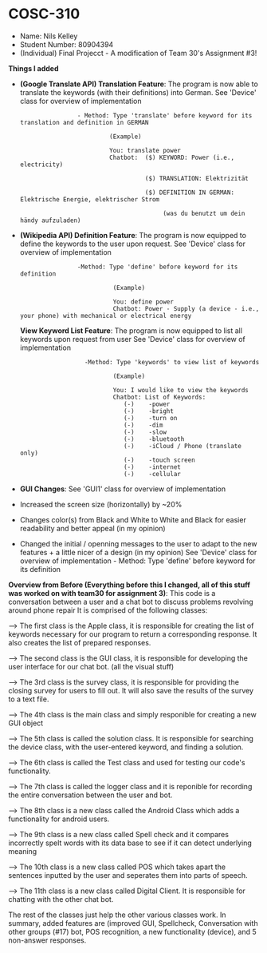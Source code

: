 # COSC-310
- Name: Nils Kelley 
- Student Number: 80904394
- (Individual) Final Projecct - A modification of Team 30's Assignment #3!

**Things I added**
- **(Google Translate API) Translation Feature**: The program is now able to translate the keywords (with their definitions) into German.
         See 'Device' class for overview of implementation
        
                      - Method: Type 'translate' before keyword for its translation and definition in GERMAN
                                 
                               (Example) 
                               
                               You: translate power                            
                               Chatbot:  ($) KEYWORD: Power (i.e., electricity)
                                 
                                         ($) TRANSLATION: Elektrizität
                                           
                                         ($) DEFINITION IN GERMAN: Elektrische Energie, elektrischer Strom
                                            
                                              (was du benutzt um dein händy aufzuladen) 
                             
- **(Wikipedia API) Definition Feature**: The program is now equipped to define the keywords to the user upon request.
 See 'Device' class for overview of implementation
                      
                      -Method: Type 'define' before keyword for its definition
                                 
                                (Example) 
                                 
                                You: define power
                                Chatbot: Power - Supply (a device - i.e., your phone) with mechanical or electrical energy
                                 
  
  
  **View Keyword List Feature**: The program is now equipped to list all keywords upon request from user
  See 'Device' class for overview of implementation 
  
                        -Method: Type 'keywords' to view list of keywords
                                 
                                (Example) 
                                 
                                You: I would like to view the keywords
                                Chatbot: List of Keywords: 
                                   (-)    -power 
                                   (-)    -bright 
                                   (-)    -turn on 
                                   (-)    -dim 
                                   (-)    -slow 
                                   (-)    -bluetooth 
                                   (-)    -iCloud / Phone (translate only)
                                   (-)    -touch screen 
                                   (-)    -internet 
                                   (-)    -cellular 
   
- **GUI Changes**: See 'GUI1' class for overview of implementation 
- Increased the screen size (horizontally) by ~20%
- Changes color(s) from Black and White to White and Black for easier readability and better appeal (in my opinion)
- Changed the initial / openning messages to the user to adapt to the new features + a little nicer of a design (in my opinion) 
 See 'Device' class for overview of implementation
                      - Method: Type 'define' before keyword for its definition                                               
                                               
   
   
   
**Overview from Before (Everything before this I changed, all of this stuff was worked on with team30 for assignment 3)**: 
This code is a conversation between a user and a chat bot to discuss problems revolving around phone repair
It is comprised of the following classes:

--> The first class is the Apple class, it is responsible for creating the list of keywords necessary for our program to return a corresponding response. It also creates the list of prepared responses.

--> The second class is the GUI class, it is responsible for developing the user interface for our chat bot. (all the visual stuff)

--> The 3rd class is the survey class, it is responsible for providing the closing survey for users to fill out. It will also save the results of the survey to a text file.

--> The 4th class is the main class and simply responible for creating a new GUI object

--> The 5th class is called the solution class. It is responsible for searching the device class, with the user-entered keyword, and finding a solution.

--> The 6th class is called the Test class and used for testing our code's functionality. 

--> The 7th class is called the logger class and it is reponible for recording the entire conversation between the user and bot. 

--> The 8th class is a new class called the Android Class which adds a functionality for android users. 

--> The 9th class is a new class called Spell check and it compares incorrectly spelt words with its data base to see if it can detect underlying meaning

--> The 10th class is a new class called POS which takes apart the sentences inputted by the user and seperates them into parts of speech. 

--> The 11th class is a new class called Digital Client. It is responsible for chatting with the other chat bot. 


The rest of the classes just help the other various classes work. In summary, added features are (improved GUI, Spellcheck, Conversation with other groups (#17) bot, POS recognition, a new functionality (device), and 5 non-answer responses.  


